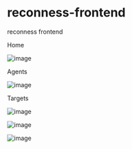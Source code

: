 # reconness-frontend
reconness frontend

Home

![image](https://user-images.githubusercontent.com/1503645/111040458-0645bf00-8401-11eb-826f-874f6813e843.png)

Agents

![image](https://user-images.githubusercontent.com/1503645/111040479-19588f00-8401-11eb-8b28-65d0370b841d.png)

Targets

![image](https://user-images.githubusercontent.com/1503645/111040506-2ffee600-8401-11eb-867f-6e17fd4bcb89.png)

![image](https://user-images.githubusercontent.com/1503645/111040513-3b521180-8401-11eb-94b6-7239788b46e8.png)

![image](https://user-images.githubusercontent.com/1503645/111040535-4c028780-8401-11eb-92c5-662e2523d3cd.png)

